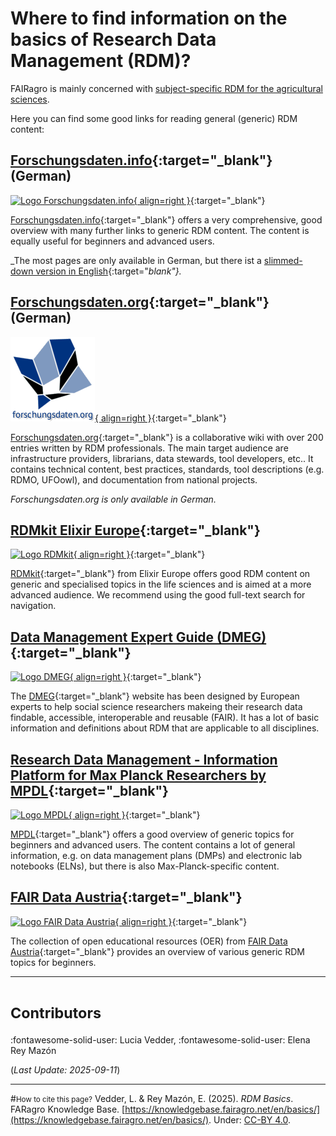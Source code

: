 # Where to find information on the basics of Research Data Management (RDM)?

FAIRagro is mainly concerned with [subject-specific RDM for the agricultural sciences](rdm/specific_data.md).

Here you can find some good links for reading general (generic) RDM content:


## [Forschungsdaten.info](https://forschungsdaten.info/){:target="_blank"} (German)
[![Logo Forschungsdaten.info](images/Logo_ForschungsdatenInfo.png){ align=right }](https://forschungsdaten.info/){:target="_blank"}

[Forschungsdaten.info](https://forschungsdaten.info/){:target="_blank"} offers a very comprehensive, good overview with many further links to generic RDM content.
The content is equally useful for beginners and advanced users.

_The most pages are only available in German, but there ist a [slimmed-down version in English](https://forschungsdaten.info/english-pages/){:target="_blank"}._


## [Forschungsdaten.org](https://www.forschungsdaten.org/){:target="_blank"} (German)
[![Logo Forschungsdaten.org](images/Logo_ForschungsdatenOrg.png){ align=right }](https://www.forschungsdaten.org/){:target="_blank"}

[Forschungsdaten.org](https://www.forschungsdaten.org/){:target="_blank"} is a collaborative wiki with over 200 entries written by RDM professionals.
The main target audience are infrastructure providers, librarians, data stewards, tool developers, etc..
It contains technical content, best practices, standards, tool descriptions (e.g. RDMO, UFOowl), and documentation from national projects.

_Forschungsdaten.org is only available in German._


## [RDMkit Elixir Europe](https://rdmkit.elixir-europe.org){:target="_blank"}
[![Logo RDMkit](images/Logo_RDMkit.png){ align=right }](https://rdmkit.elixir-europe.org){:target="_blank"}

[RDMkit](https://rdmkit.elixir-europe.org){:target="_blank"} from Elixir Europe offers good RDM content on generic and specialised topics in the life sciences and is aimed at a more advanced audience.
We recommend using the good full-text search for navigation.


## [Data Management Expert Guide (DMEG)](https://dmeg.cessda.eu){:target="_blank"}
[![Logo DMEG](images/Logo_DMEG.png){ align=right }](https://dmeg.cessda.eu){:target="_blank"}

The [DMEG](https://dmeg.cessda.eu){:target="_blank"} website has been designed by European experts to help social science researchers makeing their research data findable, accessible, interoperable and reusable (FAIR).
It has a lot of basic information and definitions about RDM that are applicable to all disciplines.


## [Research Data Management - Information Platform for Max Planck Researchers by MPDL](https://rdm.mpdl.mpg.de){:target="_blank"}
[![Logo MPDL](images/Logo_MPDL.png){ align=right }](https://rdm.mpdl.mpg.de){:target="_blank"}

[MPDL](https://rdm.mpdl.mpg.de){:target="_blank"} offers a good overview of generic topics for beginners and advanced users.
The content contains a lot of general information, e.g. on data management plans (DMPs) and electronic lab notebooks (ELNs), but there is also Max-Planck-specific content.


## [FAIR Data Austria](https://fair-office.at/lernen-sie-mehr/?lang=en){:target="_blank"}
[![Logo FAIR Data Austria](images/Logo_FAIRDataAustria.png){ align=right }](https://fair-office.at/lernen-sie-mehr/?lang=en){:target="_blank"}

The collection of open educational resources (OER) from [FAIR Data Austria](https://fair-office.at/lernen-sie-mehr/?lang=en){:target="_blank"} provides an overview of various generic RDM topics for beginners.



---
# <small>Contributors</small>
:fontawesome-solid-user: Lucia Vedder, 
:fontawesome-solid-user: Elena Rey Mazón

(*Last Update: 2025-09-11*)

---
#<small>How to cite this page?</small>
Vedder, L. & Rey Mazón, E. (2025). *RDM Basics*. FARagro Knowledge Base. [https://knowledgebase.fairagro.net/en/basics/](https://knowledgebase.fairagro.net/en/basics/). Under: [CC-BY 4.0](https://creativecommons.org/licenses/by/4.0/).
